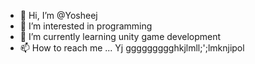 - 👋 Hi, I’m @Yosheej
- 👀 I’m interested in programming
- 🌱 I’m currently learning unity game development
- 📫 How to reach me ... Yj ggggggggghkjlmll;';lmknjipol

<!---
Yosheej/Yosheej is a ✨ special ✨ repository because its `README.md` (this file) appears on your GitHub profile.
You can click the Preview link to take a look at your changes.
--->
